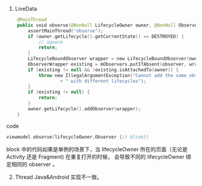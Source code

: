 1. LiveData

```kotlin
    @MainThread
    public void observe(@NonNull LifecycleOwner owner, @NonNull Observer<? super T> observer) {
        assertMainThread("observe");
        if (owner.getLifecycle().getCurrentState() == DESTROYED) {
            // ignore
            return;
        }
        LifecycleBoundObserver wrapper = new LifecycleBoundObserver(owner, observer);
        ObserverWrapper existing = mObservers.putIfAbsent(observer, wrapper);
        if (existing != null && !existing.isAttachedTo(owner)) {
            throw new IllegalArgumentException("Cannot add the same observer"
                    + " with different lifecycles");
        }
        if (existing != null) {
            return;
        }
        owner.getLifecycle().addObserver(wrapper);
    }
```

code

```kotlin
viewmodel.observe(lifecycleOwner,Observer {// blcok})

```
block 中的代码如果是单例的场景下，当 lifecycleOwner 所在的页面（无论是 Activity 还是 Fragment) 在重复打开的时候，
会导致不同的 lifecycleOwner 绑定相同的 observer 。

2. Thread Java&Android 实现不一致。

